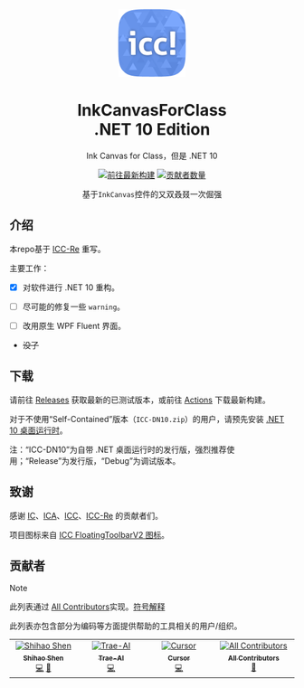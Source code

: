 <div align=center>
  
  ![ICC-DN10](ICC-DN10.png)

  # InkCanvasForClass<br>.NET <!--“。网”。跟我一起读：“句号，网”[doge] --> 10 Edition

  Ink Canvas for Class，但是 .NET 10

[![前往最新构建](https://github.com/ShihaoShen2025/ICC-DN10/actions/workflows/main.yml/badge.svg)](https://github.com/ShihaoShen2025/ICC-DN10/actions/workflows/main.yml)
[![贡献者数量](https://img.shields.io/github/all-contributors/ShihaoShen2025/ICC-DN10?color=orange)](#贡献者)

  基于`InkCanvas`控件的又<!--yòu-->双<!--shuāng-->叒<!--ruò-->叕<!--zhuó-->一次倔强
</div>

## 介绍

本repo基于 [ICC-Re](https://github.com/LiuYan-xwx/InkCanvasForClass-Remastered) 重写。

主要工作：

- [x] 对软件进行 .NET 10 重构。

- [ ] 尽可能的修复一些 `warning`。

- [ ] 改用原生 WPF Fluent 界面。
- ~~没了~~

## 下载
请前往 [Releases](https://github.com/ShihaoShen2025/ICC-DN10/releases) 获取最新的已测试版本，或前往 [Actions](https://github.com/ShihaoShen2025/ICC-DN10/actions) 下载最新构建。

对于不使用“Self-Contained”版本（`ICC-DN10.zip`）的用户，请预先安装 [.NET 10 桌面运行时](https://dotnet.microsoft.com/zh-cn/download/dotnet/10.0)。

注：“ICC-DN10”为自带 .NET 桌面运行时的发行版，强烈推荐使用；“Release”为发行版，“Debug”为调试版本。

<!--
[![发行版](https://github.com/ShihaoShen2025/ICC-DN10/actions/workflows/release.yml/badge.svg)](https://github.com/ShihaoShen2025/ICC-DN10/actions/workflows/release.yml)
[![调试版本](https://github.com/ShihaoShen2025/ICC-DN10/actions/workflows/debug.yml/badge.svg)](https://github.com/ShihaoShen2025/ICC-DN10/actions/workflows/debug.yml)
-->
<!--非常好Actions，使我的发行版旋转-->

## 致谢

感谢 [IC](https://github.com/WXRIW/Ink-Canvas/)、[ICA](https://github.com/InkCanvas/Ink-Canvas-Artistry)、[ICC](https://github.com/InkCanvas/InkCanvasForClass)、[ICC-Re](https://github.com/LiuYan-xwx/InkCanvasForClass-Remastered) 的贡献者们。

项目图标来自 [ICC FloatingToolbarV2 图标](https://github.com/InkCanvas/InkCanvasForClass/blob/master/InkCanvasForClass/Resources/Icons-png/icc-toolbar-v2.png)。

<!--
感谢 [Trae](https://www.trae.ai/) 为该项目提供 AI 编码支持。
（为什么注释掉了呢？因为下面已经有了）
-->

## 贡献者

> [!NOTE]
>
> 此列表通过 [All Contributors](https://allcontributors.org/)实现。[符号解释](https://allcontributors.org/docs/en/emoji-key)
> 
> 此列表亦包含部分为编码等方面提供帮助的工具相关的用户/组织。

<!-- ALL-CONTRIBUTORS-LIST:START - Do not remove or modify this section -->
<!-- prettier-ignore-start -->
<!-- markdownlint-disable -->
<table>
  <tbody>
    <tr>
      <td align="center" valign="top" width="14.28%"><a href="https://github.com/ShihaoShen2025"><img src="https://avatars.githubusercontent.com/u/213038537?v=4?s=100" width="100px;" alt="Shihao Shen"/><br /><sub><b>Shihao Shen</b></sub></a><br /><a href="https://github.com/ShihaoShen2025/ICC-DN10/commits?author=ShihaoShen2025" title="Code">💻</a> <a href="#maintenance-ShihaoShen2025" title="Maintenance">🚧</a></td>
      <td align="center" valign="top" width="14.28%"><a href="https://github.com/Trae-AI"><img src="https://avatars.githubusercontent.com/u/192691831?v=4?s=100" width="100px;" alt="Trae-AI"/><br /><sub><b>Trae-AI</b></sub></a><br /><a href="https://github.com/ShihaoShen2025/ICC-DN10/commits?author=Trae-AI" title="Code">💻</a></td>
      <td align="center" valign="top" width="14.28%"><a href="https://github.com/cursor"><img src="https://avatars.githubusercontent.com/u/126759922?v=4?s=100" width="100px;" alt="Cursor"/><br /><sub><b>Cursor</b></sub></a><br /><a href="https://github.com/ShihaoShen2025/ICC-DN10/commits?author=cursor" title="Code">💻</a></td>
      <td align="center" valign="top" width="14.28%"><a href="https://allcontributors.org"><img src="https://avatars.githubusercontent.com/u/46410174?v=4?s=100" width="100px;" alt="All Contributors"/><br /><sub><b>All Contributors</b></sub></a><br /><a href="https://github.com/ShihaoShen2025/ICC-DN10/commits?author=all-contributors" title="Documentation">📖</a></td>
    </tr>
  </tbody>
</table>

<!-- markdownlint-restore -->
<!-- prettier-ignore-end -->

<!-- ALL-CONTRIBUTORS-LIST:END -->
